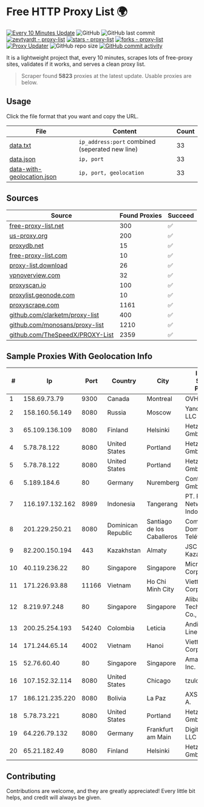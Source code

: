 
# Free HTTP Proxy List 🌍

[![Every 10 Minutes Update](https://github.com/mertguvencli/http-proxy-list/actions/workflows/main.yml/badge.svg?branch=main)](https://github.com/mertguvencli/http-proxy-list/actions/workflows/main.yml)
![GitHub](https://img.shields.io/github/license/mertguvencli/http-proxy-list)
![GitHub last commit](https://img.shields.io/github/last-commit/mertguvencli/http-proxy-list)
[![zevtyardt - proxy-list](https://img.shields.io/static/v1?label=zevtyardt&message=proxy-list&color=blue&logo=github)](https://github.com/zevtyardt/proxy-list "Go to GitHub repo")
[![stars - proxy-list](https://img.shields.io/github/stars/zevtyardt/proxy-list?style=social)](https://github.com/zevtyardt/proxy-list)
[![forks - proxy-list](https://img.shields.io/github/forks/zevtyardt/proxy-list?style=social)](https://github.com/zevtyardt/proxy-list)
[![Proxy Updater](https://github.com/zevtyardt/proxy-list/workflows/Proxy%20Updater/badge.svg)](https://github.com/zevtyardt/proxy-list/actions?query=workflow:"Proxy+Updater")
![GitHub repo size](https://img.shields.io/github/repo-size/zevtyardt/proxy-list)
[![GitHub commit activity](https://img.shields.io/github/commit-activity/m/zevtyardt/proxy-list?logo=commits)](https://github.com/zevtyardt/proxy-list/commits/main)

It is a lightweight project that, every 10 minutes, scrapes lots of free-proxy sites, validates if it works, and serves a clean proxy list.

> Scraper found **5823** proxies at the latest update. Usable proxies are below.

## Usage

Click the file format that you want and copy the URL.

|File|Content|Count|
|----|-------|-----|
|[data.txt](https://raw.githubusercontent.com/mertguvencli/http-proxy-list/main/proxy-list/data.txt)|`ip_address:port` combined (seperated new line)|33|
|[data.json](https://raw.githubusercontent.com/mertguvencli/http-proxy-list/main/proxy-list/data.json)|`ip, port`|33|
|[data-with-geolocation.json](https://raw.githubusercontent.com/mertguvencli/http-proxy-list/main/proxy-list/data-with-geolocation.json)|`ip, port, geolocation`|33|

## Sources

|Source|Found Proxies|Succeed|
|------|-------------|-------|
|[free-proxy-list.net](https://free-proxy-list.net)|300|✅|
|[us-proxy.org](https://www.us-proxy.org)|200|✅|
|[proxydb.net](http://proxydb.net)|15|✅|
|[free-proxy-list.com](https://free-proxy-list.com/?page=&port=&type%5B%5D=http&type%5B%5D=https&up_time=0&search=Search)|10|✅|
|[proxy-list.download](https://www.proxy-list.download/HTTP)|26|✅|
|[vpnoverview.com](https://vpnoverview.com/privacy/anonymous-browsing/free-proxy-servers)|32|✅|
|[proxyscan.io](https://www.proxyscan.io)|100|✅|
|[proxylist.geonode.com](https://proxylist.geonode.com/api/proxy-list?limit=300&page=1&sort_by=lastChecked&sort_type=desc&protocols=http,https)|10|✅|
|[proxyscrape.com](https://api.proxyscrape.com/v2/?request=displayproxies&protocol=http&timeout=10000&country=all&ssl=all&anonymity=all)|1161|✅|
|[github.com/clarketm/proxy-list](https://raw.githubusercontent.com/clarketm/proxy-list/master/proxy-list-raw.txt)|400|✅|
|[github.com/monosans/proxy-list](https://raw.githubusercontent.com/monosans/proxy-list/main/proxies/http.txt)|1210|✅|
|[github.com/TheSpeedX/PROXY-List](https://raw.githubusercontent.com/TheSpeedX/PROXY-List/master/http.txt)|2359|✅|


## Sample Proxies With Geolocation Info

|#|Ip|Port|Country|City|Internet Service Provider|
|-|--|----|-------|----|-------------------------|
|1|158.69.73.79|9300|Canada|Montreal|OVH SAS|
|2|158.160.56.149|8080|Russia|Moscow|Yandex.Cloud LLC|
|3|65.109.136.109|8080|Finland|Helsinki|Hetzner Online GmbH|
|4|5.78.78.122|8080|United States|Portland|Hetzner Online GmbH|
|5|5.78.78.122|8080|United States|Portland|Hetzner Online GmbH|
|6|5.189.184.6|80|Germany|Nuremberg|Contabo GmbH|
|7|116.197.132.162|8989|Indonesia|Tangerang|PT. Fiber Networks Indonesia|
|8|201.229.250.21|8080|Dominican Republic|Santiago de los Caballeros|Compañía Dominicana de Teléfonos S. A.|
|9|82.200.150.194|443|Kazakhstan|Almaty|JSC Kazakhtelecom|
|10|40.119.236.22|80|Singapore|Singapore|Microsoft Corporation|
|11|171.226.93.88|11166|Vietnam|Ho Chi Minh City|Viettel Corporation|
|12|8.219.97.248|80|Singapore|Singapore|Alibaba (US) Technology Co., Ltd.|
|13|200.25.254.193|54240|Colombia|Leticia|Andinet ON Line|
|14|171.244.65.14|4002|Vietnam|Hanoi|Viettel Corporation|
|15|52.76.60.40|80|Singapore|Singapore|Amazon.com, Inc.|
|16|107.152.32.114|8080|United States|Chicago|tzulo, inc.|
|17|186.121.235.220|8080|Bolivia|La Paz|AXS Bolivia S. A.|
|18|5.78.73.221|8080|United States|Portland|Hetzner Online GmbH|
|19|64.226.79.132|8080|Germany|Frankfurt am Main|DigitalOcean, LLC|
|20|65.21.182.49|8080|Finland|Helsinki|Hetzner Online GmbH|



## Contributing

Contributions are welcome, and they are greatly appreciated! Every
little bit helps, and credit will always be given.

